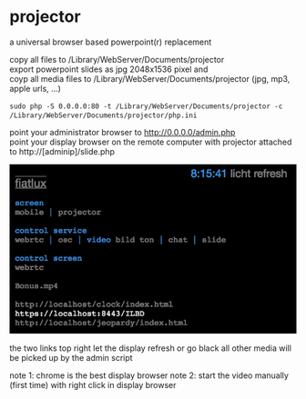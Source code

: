# projector
a universal browser based powerpoint(r) replacement  

copy all files to /Library/WebServer/Documents/projector  
export powerpoint slides as jpg 2048x1536 pixel and  
coyp all media files to /Library/WebServer/Documents/projector
(jpg, mp3, apple urls, ...)

```
sudo php -S 0.0.0.0:80 -t /Library/WebServer/Documents/projector -c /Library/WebServer/Documents/projector/php.ini
```

point your administrator browser to http://0.0.0.0/admin.php  
point your display browser on the remote computer with projector attached to http://[adminip]/slide.php  

![screenshot](screenshot.jpg "admin")

the two links top right let the display refresh or go black 
all other media will be picked up by the admin script

note 1: chrome is the best display browser
note 2: start the video manually (first time) with right click in display browser
